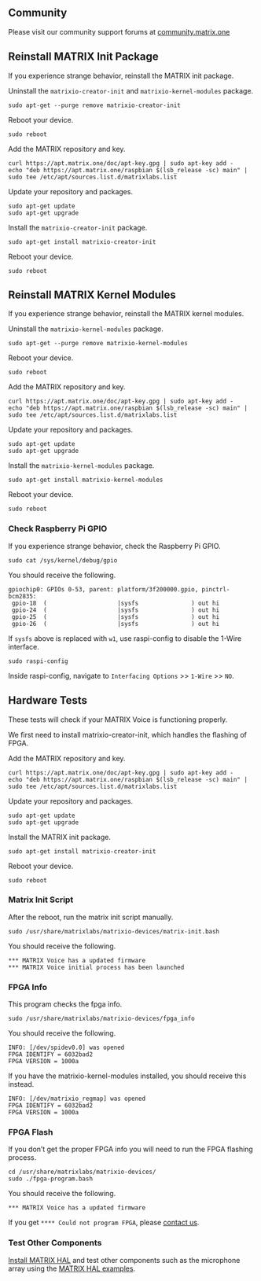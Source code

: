 ## Community

Please visit our community support forums at
<a href="http://community.matrix.one/" target="_blank">community.matrix.one</a>

## Reinstall MATRIX Init Package

If you experience strange behavior, reinstall the MATRIX init package.

Uninstall the `matrixio-creator-init` and `matrixio-kernel-modules` package.

```language-bash
sudo apt-get --purge remove matrixio-creator-init
```

Reboot your device.

```language-bash
sudo reboot
```

Add the MATRIX repository and key.

```language-bash
curl https://apt.matrix.one/doc/apt-key.gpg | sudo apt-key add -
echo "deb https://apt.matrix.one/raspbian $(lsb_release -sc) main" | sudo tee /etc/apt/sources.list.d/matrixlabs.list
```

Update your repository and packages.

```language-bash
sudo apt-get update
sudo apt-get upgrade
```

Install the `matrixio-creator-init` package.

```language-bash
sudo apt-get install matrixio-creator-init
```

Reboot your device.

```language-bash
sudo reboot
```

## Reinstall MATRIX Kernel Modules

If you experience strange behavior, reinstall the MATRIX kernel modules.

Uninstall the `matrixio-kernel-modules` package.

```language-bash
sudo apt-get --purge remove matrixio-kernel-modules
```

Reboot your device.

```language-bash
sudo reboot
```

Add the MATRIX repository and key.

```language-bash
curl https://apt.matrix.one/doc/apt-key.gpg | sudo apt-key add -
echo "deb https://apt.matrix.one/raspbian $(lsb_release -sc) main" | sudo tee /etc/apt/sources.list.d/matrixlabs.list
```

Update your repository and packages.

```language-bash
sudo apt-get update
sudo apt-get upgrade
```

Install the `matrixio-kernel-modules` package.

```language-bash
sudo apt-get install matrixio-kernel-modules
```

Reboot your device.

```language-bash
sudo reboot
```

### Check Raspberry Pi GPIO

If you experience strange behavior, check the Raspberry Pi GPIO.

```language-bash
sudo cat /sys/kernel/debug/gpio
```

You should receive the following.

```language-bash
gpiochip0: GPIOs 0-53, parent: platform/3f200000.gpio, pinctrl-bcm2835:
 gpio-18  (                    |sysfs               ) out hi
 gpio-24  (                    |sysfs               ) out hi
 gpio-25  (                    |sysfs               ) out hi
 gpio-26  (                    |sysfs               ) out hi
```

If `sysfs` above is replaced with `w1`, use raspi-config to disable the 1-Wire interface.

```language-bash
sudo raspi-config
```

Inside raspi-config, navigate to `Interfacing Options` >> `1-Wire` >> `NO`.

## Hardware Tests

These tests will check if your MATRIX Voice is functioning properly.

We first need to install matrixio-creator-init, which handles the flashing of FPGA.

Add the MATRIX repository and key.

```language-bash
curl https://apt.matrix.one/doc/apt-key.gpg | sudo apt-key add -
echo "deb https://apt.matrix.one/raspbian $(lsb_release -sc) main" | sudo tee /etc/apt/sources.list.d/matrixlabs.list
```

Update your repository and packages.

```language-bash
sudo apt-get update
sudo apt-get upgrade
```

Install the MATRIX init package.

```language-bash
sudo apt-get install matrixio-creator-init
```

Reboot your device.

```language-bash
sudo reboot
```

### Matrix Init Script

After the reboot, run the matrix init script manually.

```language-bash
sudo /usr/share/matrixlabs/matrixio-devices/matrix-init.bash
```

You should receive the following.

```language-bash
*** MATRIX Voice has a updated firmware
*** MATRIX Voice initial process has been launched
```

### FPGA Info

This program checks the fpga info.

```language-bash
sudo /usr/share/matrixlabs/matrixio-devices/fpga_info
```

You should receive the following.

```language-bash
INFO: [/dev/spidev0.0] was opened
FPGA IDENTIFY = 6032bad2
FPGA VERSION = 1000a
```

If you have the matrixio-kernel-modules installed, you should receive this instead.

```language-bash
INFO: [/dev/matrixio_regmap] was opened
FPGA IDENTIFY = 6032bad2
FPGA VERSION = 1000a
```

### FPGA Flash

If you don’t get the proper FPGA info you will need to run the FPGA flashing process.

```language-bash
cd /usr/share/matrixlabs/matrixio-devices/
sudo ./fpga-program.bash
```

You should receive the following.

```language-bash
*** MATRIX Voice has a updated firmware
```

If you get `**** Could not program FPGA`, please <a href="https://community.matrix.one" target="_blank">contact us</a></h3>.

### Test Other Components

<a href="/matrix-hal/getting-started/installation-package/" target="_blank">Install MATRIX HAL</a> and test other components such as the microphone array using the <a href="/matrix-hal/examples/" target="_blank">MATRIX HAL examples</a>.
